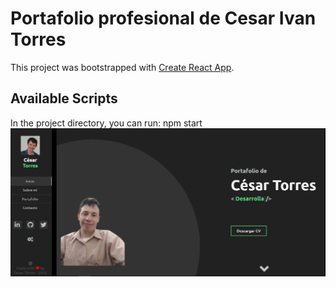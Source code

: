 # Portafolio profesional de Cesar Ivan Torres

This project was bootstrapped with [Create React App](https://github.com/facebook/create-react-app).

## Available Scripts

In the project directory, you can run:
npm start
![Image text](https://github.com/Ctorres2020/portafolioespanol/blob/main/public/assents/Captura%20de%20pantalla%202022-07-23%20102809.jpg)

